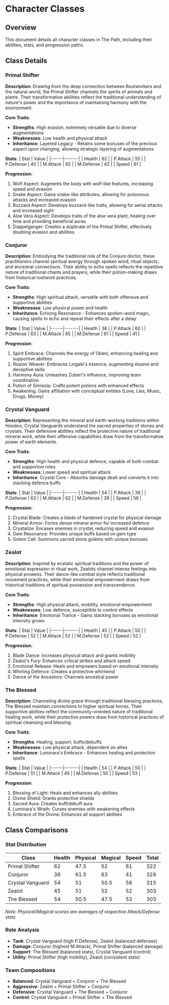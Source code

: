 # Character Classes

## Overview

This document details all character classes in The Path, including their abilities, stats, and progression paths.

## Class Details

### Primal Shifter

**Description**: Drawing from the deep connection between Rootworkers and the natural world, the Primal Shifter channels the spirits of animals and plants. Their transformative abilities reflect the traditional understanding of nature's power and the importance of maintaining harmony with the environment.

**Core Traits**:
- **Strengths**: High evasion, extremely versatile due to diverse augmentations
- **Weaknesses**: Low health and physical attack
- **Inheritance**: Layered Legacy - Retains some bonuses of the previous aspect upon changing, allowing strategic layering of augmentations

**Stats**:
| Stat | Value |
|------|-------|
| Health | 62 |
| P.Attack | 55 |
| P.Defense | 40 |
| M.Attack | 62 |
| M.Defense | 42 |
| Speed | 61 |

**Progression**:
1. Wolf Aspect: Augments the body with wolf-like features, increasing speed and evasion
2. Snake Aspect: Gains snake-like attributes, allowing for poisonous attacks and increased evasion
3. Buzzard Aspect: Develops buzzard-like traits, allowing for aerial attacks and increased sight
4. Aloe Vera Aspect: Develops traits of the aloe vera plant, healing over time and providing beneficial auras
5. Doppelganger: Creates a duplicate of the Primal Shifter, effectively doubling evasion and abilities

### Conjuror

**Description**: Embodying the traditional role of the Conjure doctor, these practitioners channel spiritual energy through spoken word, ritual objects, and ancestral connections. Their ability to echo spells reflects the repetitive nature of traditional chants and prayers, while their potion-making draws from historical rootwork practices.

**Core Traits**:
- **Strengths**: High spiritual attack, versatile with both offensive and supportive abilities
- **Weaknesses**: Low physical power and health
- **Inheritance**: Echoing Resonance - Enhances spoken-word magic, causing spells to echo and repeat their effects after a delay

**Stats**:
| Stat | Value |
|------|-------|
| Health | 38 |
| P.Attack | 60 |
| P.Defense | 63 |
| M.Attack | 65 |
| M.Defense | 61 |
| Speed | 41 |

**Progression**:
1. Spirit Embrace: Channels the energy of Obeni, enhancing healing and supportive abilities
2. Illusion Weaver: Embraces Lingaki's essence, augmenting elusive and deceptive skills
3. Harmony Aura: Unleashes Zuberi's influence, improving team coordination
4. Potion of Simisola: Crafts potent potions with enhanced effects
5. Awakening: Gains affiliation with conceptual entities (Love, Lies, Music, Drugs, Money)

### Crystal Vanguard

**Description**: Representing the mineral and earth-working traditions within Hoodoo, Crystal Vanguards understand the sacred properties of stones and crystals. Their defensive abilities reflect the protective nature of traditional mineral work, while their offensive capabilities draw from the transformative power of earth elements.

**Core Traits**:
- **Strengths**: High health and physical defence, capable of both combat and supportive roles
- **Weaknesses**: Lower speed and spiritual attack
- **Inheritance**: Crystal Core - Absorbs damage dealt and converts it into stacking defence buffs

**Stats**:
| Stat | Value |
|------|-------|
| Health | 54 |
| P.Attack | 39 |
| P.Defense | 63 |
| M.Attack | 62 |
| M.Defense | 39 |
| Speed | 58 |

**Progression**:
1. Crystal Blade: Creates a blade of hardened crystal for physical damage
2. Mineral Armor: Forms dense mineral armor for increased defence
3. Crystalize: Encases enemies in crystal, reducing speed and evasion
4. Gem Resonance: Provides unique buffs based on gem type
5. Golem Call: Summons sacred stone golems with unique bonuses

### Zealot

**Description**: Inspired by ecstatic spiritual traditions and the power of emotional expression in ritual work, Zealots channel intense feelings into physical prowess. Their dance-like combat style reflects traditional movement practices, while their emotional empowerment draws from historical traditions of spiritual possession and transcendence.

**Core Traits**:
- **Strengths**: High physical attack, mobility, emotional empowerment
- **Weaknesses**: Low defence, susceptible to control effects
- **Inheritance**: Emotional Trance - Gains stacking bonuses as emotional intensity grows

**Stats**:
| Stat | Value |
|------|-------|
| Health | 45 |
| P.Attack | 50 |
| P.Defense | 52 |
| M.Attack | 52 |
| M.Defense | 52 |
| Speed | 52 |

**Progression**:
1. Blade Dance: Increases physical attack and grants mobility
2. Zealot's Fury: Enhances critical strikes and attack speed
3. Emotional Release: Heals and empowers based on emotional intensity
4. Whirling Defence: Creates a protective whirlwind
5. Dance of the Ancestors: Channels ancestral power

### The Blessed

**Description**: Channeling divine grace through traditional blessing practices, The Blessed maintain connections to higher spiritual forces. Their supportive abilities reflect the community-oriented nature of traditional healing work, while their protective powers draw from historical practices of spiritual cleansing and blessing.

**Core Traits**:
- **Strengths**: Healing, support, buffs/debuffs
- **Weaknesses**: Low physical attack, dependent on allies
- **Inheritance**: Luminara's Embrace - Enhances healing and protection spells

**Stats**:
| Stat | Value |
|------|-------|
| Health | 54 |
| P.Attack | 50 |
| P.Defense | 51 |
| M.Attack | 45 |
| M.Defense | 50 |
| Speed | 53 |

**Progression**:
1. Blessing of Light: Heals and enhances ally abilities
2. Divine Shield: Grants protective shields
3. Sacred Aura: Creates buff/debuff aura
4. Luminara's Wrath: Curses enemies with weakening effects
5. Embrace of the Divine: Enhances all support abilities

## Class Comparisons

### Stat Distribution
| Class | Health | Physical | Magical | Speed | Total |
|-------|---------|-----------|---------|--------|--------|
| Primal Shifter | 62 | 47.5 | 52 | 61 | 322 |
| Conjuror | 38 | 61.5 | 63 | 41 | 328 |
| Crystal Vanguard | 54 | 51 | 50.5 | 58 | 315 |
| Zealot | 45 | 51 | 52 | 52 | 303 |
| The Blessed | 54 | 50.5 | 47.5 | 53 | 303 |

_Note: Physical/Magical scores are averages of respective Attack/Defense stats_

### Role Analysis
- **Tank**: Crystal Vanguard (high P.Defense), Zealot (balanced defenses)
- **Damage**: Conjuror (highest M.Attack), Primal Shifter (balanced damage)
- **Support**: The Blessed (balanced stats), Crystal Vanguard (control)
- **Utility**: Primal Shifter (high mobility), Zealot (consistent stats)

### Team Compositions
- **Balanced**: Crystal Vanguard + Conjuror + The Blessed
- **Aggressive**: Zealot + Primal Shifter + Conjuror
- **Defensive**: Crystal Vanguard + The Blessed + Conjuror
- **Control**: Crystal Vanguard + Primal Shifter + The Blessed
